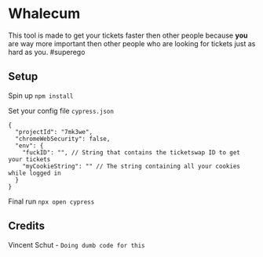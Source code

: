 # Whalecum

This tool is made to get your tickets faster then other people because **you** are way more important then other people who are looking for tickets just as hard as you. #superego

## Setup

Spin up `npm install`

Set your config file `cypress.json`

```
{
  "projectId": "7mk3we",
  "chromeWebSecurity": false,
  "env": {
    "fuckID": "", // String that contains the ticketswap ID to get your tickets
    "myCookieString": "" // The string containing all your cookies while logged in
  }
}
```

Final run `npx open cypress`

## Credits

Vincent Schut - `Doing dumb code for this`
